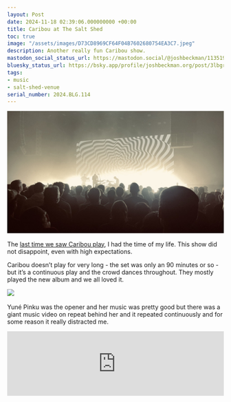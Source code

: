 ```yaml
---
layout: Post
date: 2024-11-18 02:39:06.000000000 +00:00
title: Caribou at The Salt Shed
toc: true
image: "/assets/images/D73CD8969CF64F04B7602680754EA3C7.jpeg"
description: Another really fun Caribou show.
mastodon_social_status_url: https://mastodon.social/@joshbeckman/113519372225151186
bluesky_status_url: https://bsky.app/profile/joshbeckman.org/post/3lbgrduj2ik2m
tags:
- music
- salt-shed-venue
serial_number: 2024.BLG.114
---
```

![](/assets/images/D73CD8969CF64F04B7602680754EA3C7.jpeg)

The [last time we saw Caribou play](https://www.joshbeckman.org/blog/attending/caribou-and-jessy-lanza), I had the time of my life\. This show did not disappoint, even with high expectations\.

Caribou doesn’t play for very long \- the set was only an 90 minutes or so \- but it’s a continuous play and the crowd dances throughout\. They mostly played the new album and we all loved it\.

![](/assets/images/42FE89B2E5104397BD5DBCD8381C259E.gif)

Yuné Pinku was the opener and her music was pretty good but there was a giant music video on repeat behind her and it repeated continuously and for some reason it really distracted me\.

<iframe allow="autoplay *; encrypted-media *;" frameborder="0" height="150" style="width:100%;max-width:660px;overflow:hidden;background:transparent;" sandbox="allow-forms allow-popups allow-same-origin allow-scripts allow-storage-access-by-user-activation allow-top-navigation-by-user-activation" src="https://embed.music.apple.com/us/album/only-you/1742019690?i=1742020187"></iframe>
